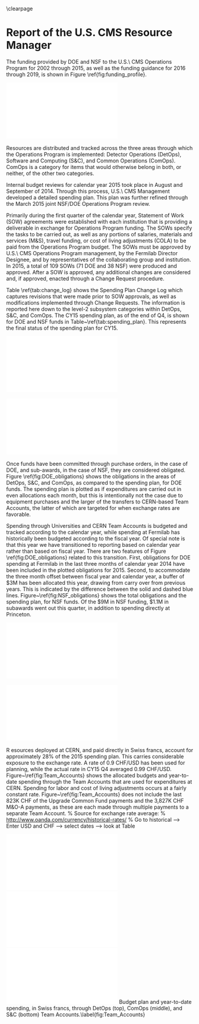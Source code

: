\clearpage

# Report of the U.S. CMS Resource Manager

The funding provided by DOE and NSF to the U.S.\ CMS Operations Program for 2002 through 2015, as well as the funding guidance for 2016 through 2019, is shown in Figure \ref{fig:funding_profile}.

![The annual U.S. CMS Operations Program funding provided by DOE and NSF.  For 2002 through 2015 the chart shows the actual funding, while for 2016 onward the current funding guidance is shown.label{fig:funding_profile}][image-1]

Resources are distributed and tracked across the three areas through which the Operations Program is implemented:  Detector Operations (DetOps), Software and Computing (S\&C), and Common Operations (ComOps). ComOps is a category for items that would otherwise belong in both, or neither, of the other two categories.

Internal budget reviews for calendar year 2015 took place in August and September of 2014.  Through this process, U.S.\ CMS Management developed a detailed spending plan.  This plan was further refined through the March 2015 joint NSF/DOE Operations Program review.

Primarily during the first quarter of the calendar year, Statement of Work (SOW) agreements were established with each institution that is providing a deliverable in exchange for Operations Program funding. The SOWs specify the tasks to be carried out, as well as any portions of salaries, materials and services (M\&S), travel funding, or cost of living adjustments (COLA) to be paid from the Operations Program budget. The SOWs must be approved by U.S.\ CMS Operations Program management, by the Fermilab Director Designee, and by representatives of the collaborating group and institution. In 2015, a total of 109 SOWs (71 DOE and 38 NSF) were produced and approved.  After a SOW is approved, any additional changes are considered and, if approved, enacted through a Change Request procedure.

Table \ref{tab:change_log} shows the Spending Plan Change Log which captures revisions that were made prior to SOW approvals, as well as modifications implemented through Change Requests.  The information is reported here down to the level-2 subsystem categories within DetOps, S\&C, and ComOps. The CY15 spending plan, as of the end of Q4, is shown for DOE and NSF funds in Table\~\ref{tab:spending_plan}.  This represents the final status of the spending plan for CY15.

![Spending Plan Change Log for CY15 Q4.label{tab:change_log}][image-2]

![Spending plan at the end of CY15 Q4, for funds from DOE, NSF, and the total.label{tab:spending_plan}][image-3]

Once funds have been committed through purchase orders, in the case of DOE, and sub-awards, in the case of NSF, they are considered obligated. Figure \ref{fig:DOE_obligations} shows the obligations in the areas of DetOps, S\&C, and ComOps, as compared to the spending plan, for DOE funds.  The spending plan is plotted as if expenditures are carried out in even allocations each month, but this is intentionally not the case due to equipment purchases and the larger of the transfers to CERN-based Team Accounts, the latter of which are targeted for when exchange rates are favorable.

Spending through Universities and CERN Team Accounts is budgeted and tracked according to the calendar year, while spending at Fermilab has historically been budgeted according to the fiscal year.  Of special note is that this year we have transitioned to reporting based on calendar year rather than based on fiscal year.  There are two features of Figure \ref{fig:DOE_obligations} related to this transition. First, obligations for DOE spending at Fermilab in the last three months of calendar year 2014 have been included in the plotted obligations for 2015.  Second, to accommodate the three month offset between fiscal year and calendar year, a buffer of \$3M has been allocated this year, drawing from carry over from previous years.  This is indicated by the difference between the solid and dashed blue lines.  Figure\~\ref{fig:NSF_obligations} shows the total obligations and the spending plan, for NSF funds.  Of the \$9M in NSF funding, \$1.1M in subawards went out this quarter, in addition to spending directly at Princeton.

![Obligations and spending plan for DOE funds.  The spending plan is indicated with the assumption of equal monthly increments just as a rough guide. The lines show the spending plan with (solid) and without (dashed) a required buffer to bridge the difference between fiscal year and calendar year for funds spent at Fermilab, as described in the text.label{fig:DOE_obligations}][image-4]


![Obligations and spending plan for NSF funds.  The spending plan is indicated with the assumption of equal monthly increments as a rough guide.label{fig:NSF_obligations}][image-5]

R esources deployed at CERN, and paid directly in Swiss francs, account for approximately 28\% of the 2015 spending plan.  This carries considerable exposure to the exchange rate. A rate of 0.9 CHF/USD has been used for planning, while the actual rate in CY15 Q4 averaged 0.99 CHF/USD.  Figure\~\ref{fig:Team_Accounts} shows the allocated budgets and year-to-date spending through the Team Accounts that are used for expenditures at CERN.  Spending for labor and cost of living adjustments occurs at a fairly constant rate.  Figure\~\ref{fig:Team_Accounts} does not include the last 823K CHF of the Upgrade Common Fund payments and the 3,827K CHF M\&O-A payments, as these are each made through multiple payments to a separate Team Account.
% Source for exchange rate average:
% http://www.oanda.com/currency/historical-rates/
% Go to historical --\> Enter USD and CHF --\> select dates --\> look at Table

![][image-6]
![][image-7]
![][image-8]
Budget plan and year-to-date spending, in Swiss francs, through DetOps (top), ComOps (middle), and S\&C (bottom) Team Accounts.\label{fig:Team_Accounts}

[image-1]:	figures/CY15_Funding_Profile_updated.pdf
[image-2]:	figures/CY15Q4_Change_Log.pdf
[image-3]:	figures/CY15Q4_Spending_Plan.pdf
[image-4]:	figures/CY15Q4_DOE_Obligations.pdf
[image-5]:	figures/CY15Q4_NSF_Obligations.pdf
[image-6]:	figures/CY15Q4_TA_DetOps.pdf
[image-7]:	figures/CY15Q4_TA_ComOps.pdf
[image-8]:	figures/CY15Q4_TA_SC.pdf